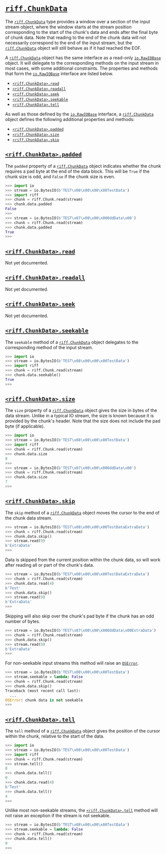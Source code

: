 # [`riff.ChunkData`](riff.ChunkData.md#riffchunkdata)

The [`riff.ChunkData`](riff.ChunkData.md#riffchunkdata) type provides a window over a section of the input stream object, where the window starts at the stream position corresponding to the start of the chunk's data and ends after the final byte of chunk data. Note that reading to the end of the chunk data will not necessarily correspond to the end of the input stream, but the [`riff.ChunkData`](riff.ChunkData.md#riffchunkdata) object will still behave as if it had reached the EOF.

A [`riff.ChunkData`](riff.ChunkData.md#riffchunkdata) object has the same interface as a read-only [`io.RawIOBase`](https://docs.python.org/library/io.html#io.RawIOBase) object. It will delegate to the corresponding methods on the input stream in most cases, with some additional constraints. The properties and methods that form the [`io.RawIOBase`](https://docs.python.org/library/io.html#io.RawIOBase) interface are listed below.

- [`<riff.ChunkData>.read`](riff.ChunkData.md#riffchunkdataread)
- [`<riff.ChunkData>.readall`](riff.ChunkData.md#riffchunkdatareadall)
- [`<riff.ChunkData>.seek`](riff.ChunkData.md#riffchunkdataseek)
- [`<riff.ChunkData>.seekable`](riff.ChunkData.md#riffchunkdataseekable)
- [`<riff.ChunkData>.tell`](riff.ChunkData.md#riffchunkdatatell)

As well as those defined by the [`io.RawIOBase`](https://docs.python.org/library/io.html#io.RawIOBase) interface, a [`riff.ChunkData`](riff.ChunkData.md#riffchunkdata) object defines the following additional properties and methods:

- [`<riff.ChunkData>.padded`](riff.ChunkData.md#riffchunkdatapadded)
- [`<riff.ChunkData>.size`](riff.ChunkData.md#riffchunkdatasize)
- [`<riff.ChunkData>.skip`](riff.ChunkData.md#riffchunkdataskip)


## [`<riff.ChunkData>.padded`](riff.ChunkData.md#riffchunkdatapadded)

The `padded` property of a [`riff.ChunkData`](riff.ChunkData.md#riffchunkdata) object indicates whether the chunk requires a pad byte at the end of the data block. This will be `True` if the chunk size is odd, and `False` if the chunk size is even.

```python
>>> import io
>>> stream = io.BytesIO(b'TEST\x08\x00\x00\x00TestData')
>>> import riff
>>> chunk = riff.Chunk.read(stream)
>>> chunk.data.padded
False
>>>
>>> stream = io.BytesIO(b'TEST\x07\x00\x00\x00OddData\x00')
>>> chunk = riff.Chunk.read(stream)
>>> chunk.data.padded
True
>>>
```


## [`<riff.ChunkData>.read`](riff.ChunkData.md#riffchunkdataread)

Not yet documented.


## [`<riff.ChunkData>.readall`](riff.ChunkData.md#riffchunkdatareadall)

Not yet documented.


## [`<riff.ChunkData>.seek`](riff.ChunkData.md#riffchunkdataseek)

Not yet documented.


## [`<riff.ChunkData>.seekable`](riff.ChunkData.md#riffchunkdataseekable)

The `seekable` method of a [`riff.ChunkData`](riff.ChunkData.md#riffchunkdata) object delegates to the corresponding method of the input stream.

```python
>>> import io
>>> stream = io.BytesIO(b'TEST\x08\x00\x00\x00TestData')
>>> import riff
>>> chunk = riff.Chunk.read(stream)
>>> chunk.data.seekable()
True
>>>
```


## [`<riff.ChunkData>.size`](riff.ChunkData.md#riffchunkdatasize)

The `size` property of a [`riff.ChunkData`](riff.ChunkData.md#riffchunkdata) object gives the size in bytes of the data stream. Unlike in a typical IO stream, the size is known because it is provided by the chunk's header. Note that the size does not include the pad byte (if applicable).

```python
>>> import io
>>> stream = io.BytesIO(b'TEST\x08\x00\x00\x00TestData')
>>> import riff
>>> chunk = riff.Chunk.read(stream)
>>> chunk.data.size
8
>>>
>>> stream = io.BytesIO(b'TEST\x07\x00\x00\x00OddData\x00')
>>> chunk = riff.Chunk.read(stream)
>>> chunk.data.size
7
>>>
```


## [`<riff.ChunkData>.skip`](riff.ChunkData.md#riffchunkdataskip)

The `skip` method of a [`riff.ChunkData`](riff.ChunkData.md#riffchunkdata) object moves the cursor to the end of the chunk data stream.

```python
>>> stream = io.BytesIO(b'TEST\x08\x00\x00\x00TestDataExtraData')
>>> chunk = riff.Chunk.read(stream)
>>> chunk.data.skip()
>>> stream.read(9)
b'ExtraData'
>>>
```

Data is skipped from the current position within the chunk data, so will work after reading all or part of the chunk's data.

```python
>>> stream = io.BytesIO(b'TEST\x08\x00\x00\x00TestDataExtraData')
>>> chunk = riff.Chunk.read(stream)
>>> chunk.data.read(4)
b'Test'
>>> chunk.data.skip()
>>> stream.read(9)
b'ExtraData'
>>>
```

Skipping will also skip over the chunk's pad byte if the chunk has an odd number of bytes.

```python
>>> stream = io.BytesIO(b'TEST\x07\x00\x00\x00OddData\x00ExtraData')
>>> chunk = riff.Chunk.read(stream)
>>> chunk.data.skip()
>>> stream.read(9)
b'ExtraData'
>>>
```

For non-seekable input streams this method will raise an [`OSError`](https://docs.python.org/library/exceptions.html#OSError).

```python
>>> stream = io.BytesIO(b'TEST\x08\x00\x00\x00TestData')
>>> stream.seekable = lambda: False
>>> chunk = riff.Chunk.read(stream)
>>> chunk.data.skip()
Traceback (most recent call last):
  ...
OSError: chunk data is not seekable
>>>
```


## [`<riff.ChunkData>.tell`](riff.ChunkData.md#riffchunkdatatell)

The `tell` method of a [`riff.ChunkData`](riff.ChunkData.md#riffchunkdata) object gives the position of the cursor within the chunk, relative to the start of the data.

```python
>>> import io
>>> stream = io.BytesIO(b'TEST\x08\x00\x00\x00TestData')
>>> import riff
>>> chunk = riff.Chunk.read(stream)
>>> stream.tell()
8
>>> chunk.data.tell()
0
>>> chunk.data.read(4)
b'Test'
>>> chunk.data.tell()
4
>>>
```

Unlike most non-seekable streams, the [`<riff.ChunkData>.tell`](riff.ChunkData.md#riffchunkdatatell) method will not raise an exception if the stream is not seekable.

```python
>>> stream = io.BytesIO(b'TEST\x08\x00\x00\x00TestData')
>>> stream.seekable = lambda: False
>>> chunk = riff.Chunk.read(stream)
>>> chunk.data.tell()
0
>>>
```
